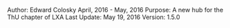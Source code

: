 Author: Edward Colosky
April, 2016 - May, 2016
Purpose: A new hub for the ThU chapter of LXA
Last Update: May 19, 2016
Version: 1.5.0
